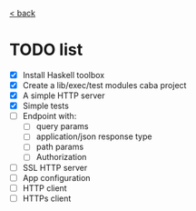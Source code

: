 [< back](../README.md)

# TODO list

- [x] Install Haskell toolbox
- [x] Create a lib/exec/test modules caba project
- [x] A simple HTTP server
- [x] Simple tests
- [ ] Endpoint with:
  - [ ] query params
  - [ ] application/json response type
  - [ ] path params
  - [ ] Authorization
- [ ] SSL HTTP server
- [ ] App configuration
- [ ] HTTP client
- [ ] HTTPs client
